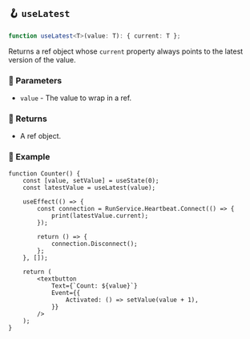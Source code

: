 ## 🪝 `useLatest`

```ts
function useLatest<T>(value: T): { current: T };
```

Returns a ref object whose `current` property always points to the latest version of the value.

### 📕 Parameters

-   `value` - The value to wrap in a ref.

### 📗 Returns

-   A ref object.

### 📘 Example

```tsx
function Counter() {
	const [value, setValue] = useState(0);
	const latestValue = useLatest(value);

	useEffect(() => {
		const connection = RunService.Heartbeat.Connect(() => {
			print(latestValue.current);
		});

		return () => {
			connection.Disconnect();
		};
	}, []);

	return (
		<textbutton
			Text={`Count: ${value}`}
			Event={{
				Activated: () => setValue(value + 1),
			}}
		/>
	);
}
```
